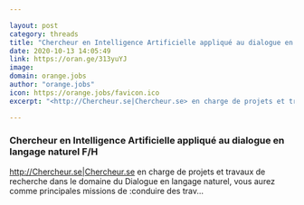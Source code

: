 ```yaml
---

layout: post
category: threads
title: "Chercheur en Intelligence Artificielle appliqué au dialogue en langage naturel F/H"
date: 2020-10-13 14:05:49
link: https://oran.ge/313yuYJ
image: 
domain: orange.jobs
author: "orange.jobs"
icon: https://orange.jobs/favicon.ico
excerpt: "<http://Chercheur.se|Chercheur.se> en charge de projets et travaux de recherche dans le domaine du Dialogue en langage naturel, vous aurez comme principales missions de :conduire des trav..."

---
```


### Chercheur en Intelligence Artificielle appliqué au dialogue en langage naturel F/H

<http://Chercheur.se|Chercheur.se> en charge de projets et travaux de recherche dans le domaine du Dialogue en langage naturel, vous aurez comme principales missions de :conduire des trav...